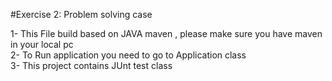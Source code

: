 #Exercise 2: Problem solving case

1- This File build based on JAVA maven , please make sure you have maven in your local pc <br/>
2- To Run application you need to go to Application class <br/>
3- This project contains JUnt test class <br/>
